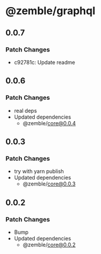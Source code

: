 # @zemble/graphql

## 0.0.7

### Patch Changes

- c92781c: Update readme

## 0.0.6

### Patch Changes

- real deps
- Updated dependencies
  - @zemble/core@0.0.4

## 0.0.3

### Patch Changes

- try with yarn publish
- Updated dependencies
  - @zemble/core@0.0.3

## 0.0.2

### Patch Changes

- Bump
- Updated dependencies
  - @zemble/core@0.0.2
